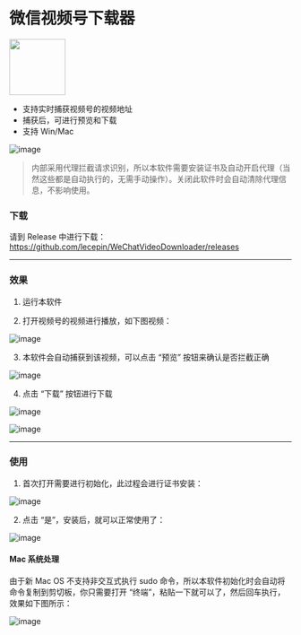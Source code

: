 # 微信视频号下载器


<img src="https://user-images.githubusercontent.com/11046969/169296046-513b5e3a-a688-4342-9759-eb131ef7e42f.png" width="100" />

- 支持实时捕获视频号的视频地址
- 捕获后，可进行预览和下载
- 支持 Win/Mac


![image](https://user-images.githubusercontent.com/11046969/169732657-f4643cf1-e893-4db9-a31f-94c8bfed0bd2.png)



> 内部采用代理拦截请求识别，所以本软件需要安装证书及自动开启代理（当然这些都是自动执行的，无需手动操作）。关闭此软件时会自动清除代理信息，不影响使用。


### 下载

请到 Release 中进行下载：https://github.com/lecepin/WeChatVideoDownloader/releases

---

### 效果

1. 运行本软件
 
2. 打开视频号的视频进行播放，如下图视频：

![image](https://user-images.githubusercontent.com/11046969/169697581-6851f4d1-376b-42c5-825b-8e8101261027.png)

3. 本软件会自动捕获到该视频，可以点击 “预览” 按钮来确认是否拦截正确

![image](https://user-images.githubusercontent.com/11046969/169732758-90685ad1-6092-4c27-bfc5-ff13588f4927.png)



4. 点击 “下载” 按钮进行下载

![image](https://user-images.githubusercontent.com/11046969/169732854-371c5962-b9a1-47da-90a4-d50473e08509.png)


![image](https://user-images.githubusercontent.com/11046969/169698058-5d9f213e-91c7-4f77-872e-db3d983d1a97.png)


---
### 使用

1. 首次打开需要进行初始化，此过程会进行证书安装：

![image](https://user-images.githubusercontent.com/11046969/169732890-9d7af116-d9f3-47cc-a2d7-091b78930c94.png)


2. 点击 “是”，安装后，就可以正常使用了：

![image](https://user-images.githubusercontent.com/11046969/169732926-5c8cfce4-4856-48e2-a268-22e1e5278c2d.png)


#### Mac 系统处理

由于新 Mac OS 不支持非交互式执行 sudo 命令，所以本软件初始化时会自动将命令复制到剪切板，你只需要打开 “终端”，粘贴一下就可以了，然后回车执行，效果如下图所示：

![image](https://user-images.githubusercontent.com/11046969/169732943-4815fa79-dda4-4bfd-904c-70d8e625d8f6.png)



